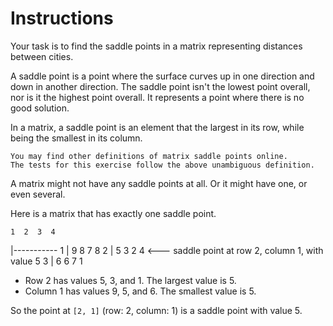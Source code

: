 # Instructions

Your task is to find the saddle points in a matrix representing distances between cities.

A saddle point is a point where the surface curves up in one direction and down in another direction.
The saddle point isn't the lowest point overall, nor is it the highest point overall.
It represents a point where there is no good solution.

In a matrix, a saddle point is an element that the largest in its row, while being the smallest in its column.

~~~~exercism/note
You may find other definitions of matrix saddle points online.
The tests for this exercise follow the above unambiguous definition.
~~~~

A matrix might not have any saddle points at all.
Or it might have one, or even several.

Here is a matrix that has exactly one saddle point.

    1  2  3  4
  |-----------
1 | 9  8  7  8
2 | 5  3  2  4  <--- saddle point at row 2, column 1, with value 5
3 | 6  6  7  1

- Row 2 has values 5, 3, and 1. The largest value is 5.
- Column 1 has values 9, 5, and 6. The smallest value is 5.

So the point at `[2, 1]` (row: 2, column: 1) is a saddle point with value 5.
